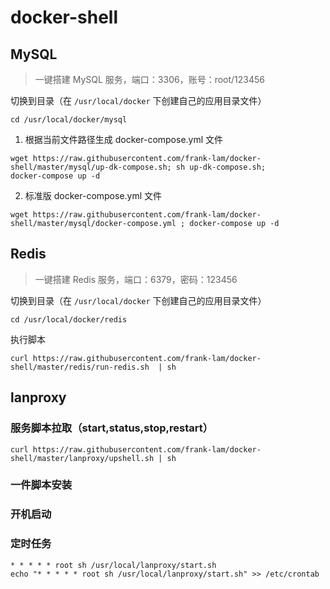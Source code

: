 # docker-shell

## MySQL

> 一键搭建 MySQL 服务，端口：3306，账号：root/123456

切换到目录（在 `/usr/local/docker` 下创建自己的应用目录文件）

```shell
cd /usr/local/docker/mysql
```

1. 根据当前文件路径生成 docker-compose.yml 文件

```shell
wget https://raw.githubusercontent.com/frank-lam/docker-shell/master/mysql/up-dk-compose.sh; sh up-dk-compose.sh;
docker-compose up -d
```

2. 标准版 docker-compose.yml 文件

```shell
wget https://raw.githubusercontent.com/frank-lam/docker-shell/master/mysql/docker-compose.yml ; docker-compose up -d
```



## Redis

> 一键搭建 Redis 服务，端口：6379，密码：123456

切换到目录（在 `/usr/local/docker` 下创建自己的应用目录文件）

```shell
cd /usr/local/docker/redis
```

执行脚本

```shell
curl https://raw.githubusercontent.com/frank-lam/docker-shell/master/redis/run-redis.sh  | sh
```



## lanproxy

### 服务脚本拉取（start,status,stop,restart）

```shell
curl https://raw.githubusercontent.com/frank-lam/docker-shell/master/lanproxy/upshell.sh | sh
```



### 一件脚本安装





### 开机启动



### 定时任务

```shell
* * * * * root sh /usr/local/lanproxy/start.sh
echo "* * * * * root sh /usr/local/lanproxy/start.sh" >> /etc/crontab
```

